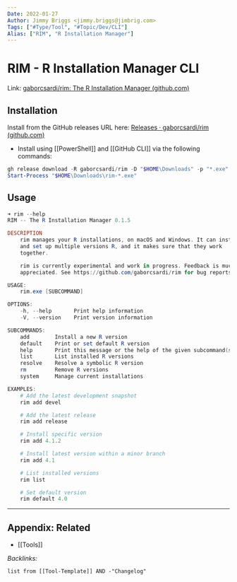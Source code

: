 ```yaml
---
Date: 2022-01-27
Author: Jimmy Briggs <jimmy.briggs@jimbrig.com>
Tags: ["#Type/Tool", "#Topic/Dev/CLI"]
Alias: ["RIM", "R Installation Manager"]
---
```


# RIM - R Installation Manager CLI

Link: [gaborcsardi/rim: The R Installation Manager (github.com)](https://github.com/gaborcsardi/rim)

## Installation

Install from the GitHub releases URL here: [Releases · gaborcsardi/rim (github.com)](https://github.com/gaborcsardi/rim/releases)

- Install using [[PowerShell]] and [[GitHub CLI]] via the following commands:

```powershell
gh release download -R gaborcsardi/rim -D "$HOME\Downloads" -p "*.exe"
Start-Process "$HOME\Downloads\rim-*.exe"
```

## Usage

```powershell
➜ rim --help
RIM -- The R Installation Manager 0.1.5

DESCRIPTION
    rim manages your R installations, on macOS and Windows. It can install
    and set up multiple versions R, and it makes sure that they work
    together.

    rim is currently experimental and work in progress. Feedback is much
    appreciated. See https://github.com/gaborcsardi/rim for bug reports.

USAGE:
    rim.exe [SUBCOMMAND]

OPTIONS:
    -h, --help       Print help information
    -V, --version    Print version information

SUBCOMMANDS:
    add        Install a new R version
    default    Print or set default R version
    help       Print this message or the help of the given subcommand(s)
    list       List installed R versions
    resolve    Resolve a symbolic R version
    rm         Remove R versions
    system     Manage current installations

EXAMPLES:
    # Add the latest development snapshot
    rim add devel

    # Add the latest release
    rim add release

    # Install specific version
    rim add 4.1.2

    # Install latest version within a minor branch
    rim add 4.1

    # List installed versions
    rim list

    # Set default version
    rim default 4.0
```

***

## Appendix: Related

- [[Tools]]

*Backlinks:*

```dataview
list from [[Tool-Template]] AND -"Changelog"
```